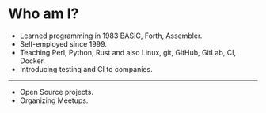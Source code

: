 # Who am I?


* Learned programming in 1983  BASIC, Forth, Assembler.
* Self-employed since 1999.
* Teaching Perl, Python, Rust and also Linux, git, GitHub, GitLab, CI, Docker.
* Introducing testing and CI to companies.

---

* Open Source projects.
* Organizing Meetups.


